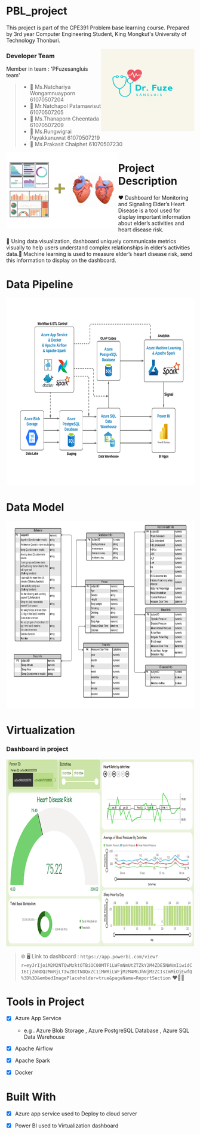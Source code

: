 # PBL_project
This project is part of the CPE391 Problem base learning course.
Prepared by 3rd year Computer Engineering Student, King Mongkut's University of Technology Thonburi. 

<img align="right" height="220" width="250" alt="logo" src="Conceptual design/Dr.Fuze.png" />

### Developer Team
Member in team : 'PFuzesangluis team' 
> * :woman: Ms.Natchariya Wongamnuayporn 61070507204
> * :man: Mr.Natchapol Patamawisut 61070507205
> * :woman: Ms.Thanaporn Cheentada 61070507209
> * :man: Ms.Rungwigrai Payakkanuwat 61070507219
> * :man: Ms.Prakasit Chaiphet 61070507230

<img align="left" height="200" width="300" alt="" src="Conceptual design/description.png" />

# Project Description 
:heart: Dashboard for Monitoring and Signaling Elder’s Heart Disease is a tool used for display important information about elder’s activities and heart disease risk. 

:yellow_heart: Using data visualization, dashboard uniquely communicate metrics visually to help users understand complex relationships in elder’s activities data.:green_heart: Machine learning is used to measure elder’s heart disease risk, send this information to display on the dashboard.  
  
# Data Pipeline 
<p align="center"><img src="Conceptual design/PBL Project - Data Pipeline.png" width=800 height=500 ></p>

# Data Model 
<p align="center"><img src="Conceptual design/PBL Project - Conceptual Design.png" width=800 height=500 ></p>

# Virtualization 
### Dashboard in project  
<p align="center"><img src="System design/dashboard.png" alt="dashboard" width=800 height=500 ></p>

> :globe_with_meridians: :desktop_computer: Link to dashboard : ``` https://app.powerbi.com/view?r=eyJrIjoiM2M2NTQwMzktOTBiOC00MTFiLWFmNmUtZTZkY2M4ZDE5NWVmIiwidCI6IjZmNDQzMmRjLTIwZDItNDQxZC1iMWRiLWFjMzM4MGJhNjMzZCIsImMiOjEwfQ%3D%3D&embedImagePlaceholder=true&pageName=ReportSection ``` :heart::yellow_heart::green_heart:

# Tools in Project
- [X] Azure App Service 
    - e.g . Azure Blob Storage , Azure PostgreSQL Database , Azure SQL Data Warehouse
- [X] Apache Airflow 
- [X] Apache Spark 
- [X] Docker 

  
# Built With 
- [X] Azure app service used to Deploy to cloud server  
- [X] Power BI used to Virtualization dashboard 
  
  
